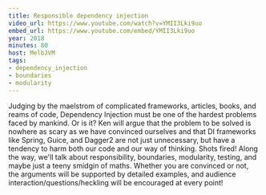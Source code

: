 ```yaml
---
title: Responsible dependency injection
video_url: https://www.youtube.com/watch?v=YMII3Lki9uo
embed_url: https://www.youtube.com/embed/YMII3Lki9uo
year: 2018
minutes: 80
host: MelbJVM
tags: 
- dependency_injection
- boundaries
- modularity
---
```

Judging by the maelstrom of complicated frameworks, articles, books, and reams of code, Dependency Injection must be one of the hardest problems faced by mankind. Or is it? Ken will argue that the problem to be solved is nowhere as scary as we have convinced ourselves and that DI frameworks like Spring, Guice, and Dagger2 are not just unnecessary, but have a tendency to harm both our code and our way of thinking. Shots fired! Along the way, we'll talk about responsibility, boundaries, modularity, testing, and maybe just a teeny smidgin of maths. Whether you are convinced or not, the arguments will be supported by detailed examples, and audience interaction/questions/heckling will be encouraged at every point!